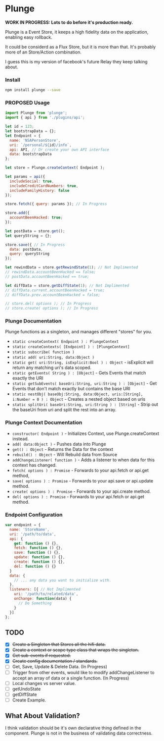# Plunge

**WORK IN PROGRESS: Lots to do before it's production ready.**

Plunge is a Event Store, it keeps a high fidelity data on the application, enabling easy rollback.

It could be considerd as a Flux Store, but it is more than that.
It's probably more of an Store/Action combination.

I guess this is my version of facebook's future Relay they keep talking about.

### Install
```bash
npm install plunge --save
```

### PROPOSED Usage

```javascript
import Plunge from 'plunge';
import { api } from './plugins/api';

let id = 123;
let bootstrapData = {};
let Endpoint = {
  name: 'NSAPersonStore',
  uri: `/personal/${id}/info`,
  api: API, // Or create your own API interface
  data: bootstrapData
};

let store = Plunge.createContext( Endpoint );

let params = api({
  includeSocial: true,
  includeCreditCardNumbers: true,
  includeFamilyHistory: false
});

store.fetch({ query: params }); // In Progress

store.add({
  accountBeenHacked: true;
});

let postData = store.get();
let queryString = {};

store.save({ // In Progress
  data: postData,
  query: queryString
});

let rewindData = store.getRewindState(1); // Not Implimented
// rewindData.accountBeenHacked == false;
// postData.accountBeenHacked == true;

let diffData = store.getDiffState(1); // Not Implimented
// diffData.current.accountBeenHacked = true;
// diffData.prev.accountBeenHacked = false;

// store.del( options ); // In Progress
// store.create( options ); // In Progress
```


### Plunge Documentation
Plunge functions as a singleton, and manages different "stores" for you.
 - ``static createContext( Endpoint ) : PlungeContext``
 - ``static createContexts( [Endpoint] ) : [PlungeContext]``
 - ``static subscribe( function )``
 - ``static add( uri:String, data:Object )``
 - ``static get( uri:String, isExplicit:Bool ) : Object`` - isExplicit will return any matching uri's data scoped.
 - ``static getEvents( String ) : [Object]`` - Gets Events that match exactly the URI
 - ``static getSubEvents( baseUri:String, uri:String ) : [Object]`` - Get Events that don't match exactly but contains the base URI
 - ``static nestObj( baseObj:String, data:Object, uris:[String], i:Number = 0 ) : Object`` - Creates a nested object based on uris
 - ``static splitUri( baseUri:String, uri:String ) : [String]`` - Strip out the baseUri from uri and split the rest into an array.

### Plunge Context Documentation
 - ``constructor( Endpoint )`` - Initializes Context, use Plunge.createContext instead.
 - ``add( data:Object )`` - Pushes data into Plunge
 - ``get() : Object`` - Returns the Data for the context
 - ``rebuild() : Object`` - Will Rebuild data from Source
 - ``addChangeListener( function )`` - Adds a listener to when data for this context has changed.
 - ``fetch( options ) : Promise`` - Forwards to your api.fetch or api.get method,
 - ``save( options ) : Promise`` - Forwards to your api.save or api.update method.
 - ``create( options ) : Promise`` - Forwards to your api.create method.
 - ``del( options ) : Promise`` - Forwards to your api.fetch or api.get method.

### Endpoint Configuration
```javascript
var endpoint = {
  name: 'StoreName',
  uri: '/path/to/data',
  api: {
    get: function () {},
    fetch: function () {},
    save: function () {},
    update: function () {},
    create: function () {},
    del: function () {}
  }
  data: {
    // ... any data you want to initialize with.
  },
  listeners: [{ // Not Implimented
    uri: '/path/to/related/data',
    onChange: function(data) {
      // Do Something
    }
  }]
};
```

## TODO
- [x] ~~Create a Singleton that Stores all the hifi data.~~
- [x] ~~Create a context or scope type class that wraps the singleton.~~
- [x] ~~Get sub-events if requested.~~
- [x] ~~Create config documentation / standards.~~
- [ ] Get, Save, Update & Delete Data. (In Progress)
- [ ] Trigger from other events, would like to modify addChangeListener to accept an array of data or a single function. (In Progress)
- [ ] Local changes vs server value.
- [ ] getUndoState
- [ ] getDiffState
- [ ] Create Example.

## What About Validation?
I think validation should be it's own declarative thing defined in the component.
Plunge is not in the business of validating data correctness.
